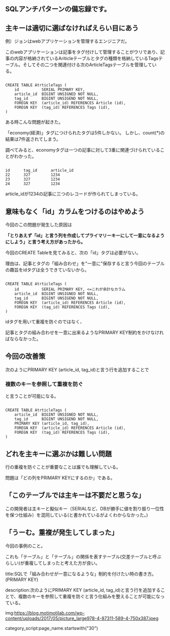 

## SQLアンチパターンの備忘録です。


## 主キーは適切に選ばなければえらい目にあう

例）ジョンはwebアプリケーションを管理するエンジニアだ。

このwebアプリケーションは記事をタグ付けして管理することがウリであり、記事の内容が格納されているAriticleテーブルとタグの種類を格納しているTagsテーブル。そしてその二つを関連付ける次のArticleTagsテーブルを管理している。

<pre><code>
CREATE TABLE AtrticleTags (
    id          SERIAL PRIMARY KEY,
    article_id  BIGINT UNSIGNED NOT NULL,
    tag_id      BIGINT UNSIGEND NOT NULL,
    FOREGN KEY  (article_id) REFERENCES Article (id),
    FOREGN KEY  (tag_id) REFERENCES Tags (id),
)
</code></pre>

ある時こんな問題が起きた。

「economy(経済)」タグにつけられたタグは5件しかない。
しかし、count(*)の結果は7件返されてしまう。

調べてみると、economyタグは一つの記事に対して3重に関連づけられていることがわかった。

<pre><code>
id      tag_id      article_id
22      327         1234
23      327         1234
24      327         1234
</code></pre>

article_idが1234の記事に三つのレコードが作られてしまっている。


## 意味もなく「id」カラムをつけるのはやめよう

今回のこの問題が発生した原因は

<strong>
「とりあえず「id」と言う列を作成してプライマリーキーにして一意になるようにしよう」と言う考え方があったから。
</strong>

今回のCREATE Tableを見てみると、次の「id」タグは必要がない。

理由は、記事とタグの「組み合わせ」を"一意に"保存すると言う今回のテーブルの趣旨をidタグは全うできていないから。

<pre><code>
CREATE TABLE AtrticleTags (
    id          SERIAL PRIMARY KEY, <=これが余計なカラム
    article_id  BIGINT UNSIGNED NOT NULL,
    tag_id      BIGINT UNSIGEND NOT NULL,
    FOREGN KEY  (article_id) REFERENCES Article (id),
    FOREGN KEY  (tag_id) REFERENCES Tags (id),
)
</code></pre>

idタグを用いて重複を防ぐのではなく、

記事とタグの組み合わせを一意に出来るようなPRIMARY KEY制約をかけなければならなかった。



## 今回の改善策

次のようにPRIMARY KEY (article_id, tag_id)と言う行を追加することで

### 複数のキーを参照して重複を防ぐ

と言うことが可能になる。

<pre><code>
CREATE TABLE AtrticleTags (
    article_id  BIGINT UNSIGNED NOT NULL,
    tag_id      BIGINT UNSIGEND NOT NULL,
    PRIMARY KEY (article_id, tag_id),
    FOREGN KEY  (article_id) REFERENCES Article (id),
    FOREGN KEY  (tag_id) REFERENCES Tags (id),
)
</code></pre>






## どれを主キーに選ぶかは難しい問題

行の重複を防ぐことが重要なことは誰でも理解している。

問題は「どの列をPRIMARY KEYにするのか」である。


## 「このテーブルでは主キーは不要だと思うな」

この開発者は主キーと擬似キー（SERIALなど、DBが勝手に値を割り振り一位性を保つ仕組み）を混同している(と書かれているがよくわからなかった。)


## 「うーむ。重複が発生してしまった」

今回の事例のこと。

これも「テーブル」と「テーブル」の関係を表すテーブル(交差テーブルと呼ぶらしい)が重複してしまったと考えた方が良い。



















title:SQLで「組み合わせが一意になるような」制約を付けたい時の書き方。(PRIMARY KEY)


description:次のようにPRIMARY KEY (article_id, tag_id)と言う行を追加することで、複数のキーを参照して重複を防ぐと言う仕組みを整えることが可能になっている。

img:https://blog.motimotilab.com/wp-content/uploads/2017/05/picture_large978-4-87311-589-4-750x387.jpeg


category_script:page_name.startswith("30")



